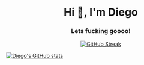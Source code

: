 <h1 align="center">Hi 👋, I'm Diego</h1>
<h3 align="center">Lets fucking goooo!</h3>

<div align="center">
  <a href="https://git.io/streak-stats"><img src="https://github-readme-streak-stats.herokuapp.com?user=jd4n14&hide_border=true&short_numbers=true&exclude_days=Sun%2CSat" alt="GitHub Streak" /></a>
</div>


[![Diego's GitHub stats](https://github-readme-stats.vercel.app/api?username=jd4n14)](https://github.com/anuraghazra/github-readme-stats)
